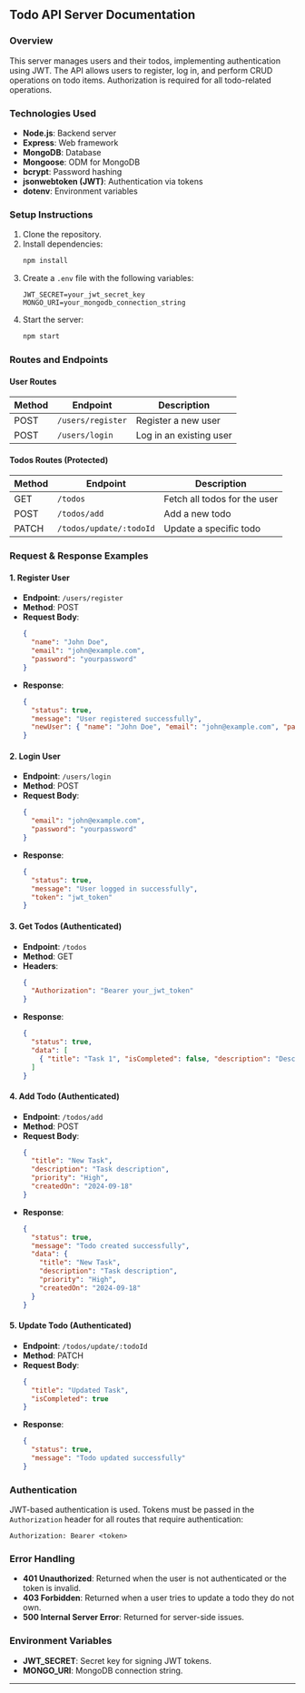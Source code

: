 ## Todo API Server Documentation

### Overview
This server manages users and their todos, implementing authentication using JWT. The API allows users to register, log in, and perform CRUD operations on todo items. Authorization is required for all todo-related operations.

### Technologies Used
- **Node.js**: Backend server
- **Express**: Web framework
- **MongoDB**: Database
- **Mongoose**: ODM for MongoDB
- **bcrypt**: Password hashing
- **jsonwebtoken (JWT)**: Authentication via tokens
- **dotenv**: Environment variables

### Setup Instructions
1. Clone the repository.
2. Install dependencies:
   ```bash
   npm install
   ```
3. Create a `.env` file with the following variables:
   ```
   JWT_SECRET=your_jwt_secret_key
   MONGO_URI=your_mongodb_connection_string
   ```
4. Start the server:
   ```bash
   npm start
   ```

### Routes and Endpoints

#### User Routes

| Method | Endpoint          | Description              |
|--------|-------------------|--------------------------|
| POST   | `/users/register`  | Register a new user      |
| POST   | `/users/login`     | Log in an existing user  |

#### Todos Routes (Protected)

| Method  | Endpoint                       | Description                   |
|---------|---------------------------------|-------------------------------|
| GET     | `/todos`                        | Fetch all todos for the user  |
| POST    | `/todos/add`                    | Add a new todo                |
| PATCH   | `/todos/update/:todoId`         | Update a specific todo        |

### Request & Response Examples

#### 1. **Register User**
- **Endpoint**: `/users/register`
- **Method**: POST
- **Request Body**:
  ```json
  {
    "name": "John Doe",
    "email": "john@example.com",
    "password": "yourpassword"
  }
  ```
- **Response**:
  ```json
  {
    "status": true,
    "message": "User registered successfully",
    "newUser": { "name": "John Doe", "email": "john@example.com", "password": "hashed_password" }
  }
  ```

#### 2. **Login User**
- **Endpoint**: `/users/login`
- **Method**: POST
- **Request Body**:
  ```json
  {
    "email": "john@example.com",
    "password": "yourpassword"
  }
  ```
- **Response**:
  ```json
  {
    "status": true,
    "message": "User logged in successfully",
    "token": "jwt_token"
  }
  ```

#### 3. **Get Todos (Authenticated)**
- **Endpoint**: `/todos`
- **Method**: GET
- **Headers**: 
  ```json
  {
    "Authorization": "Bearer your_jwt_token"
  }
  ```
- **Response**:
  ```json
  {
    "status": true,
    "data": [
      { "title": "Task 1", "isCompleted": false, "description": "Description 1" }
    ]
  }
  ```

#### 4. **Add Todo (Authenticated)**
- **Endpoint**: `/todos/add`
- **Method**: POST
- **Request Body**:
  ```json
  {
    "title": "New Task",
    "description": "Task description",
    "priority": "High",
    "createdOn": "2024-09-18"
  }
  ```
- **Response**:
  ```json
  {
    "status": true,
    "message": "Todo created successfully",
    "data": {
      "title": "New Task",
      "description": "Task description",
      "priority": "High",
      "createdOn": "2024-09-18"
    }
  }
  ```

#### 5. **Update Todo (Authenticated)**
- **Endpoint**: `/todos/update/:todoId`
- **Method**: PATCH
- **Request Body**:
  ```json
  {
    "title": "Updated Task",
    "isCompleted": true
  }
  ```
- **Response**:
  ```json
  {
    "status": true,
    "message": "Todo updated successfully"
  }
  ```

### Authentication
JWT-based authentication is used. Tokens must be passed in the `Authorization` header for all routes that require authentication:
```
Authorization: Bearer <token>
```

### Error Handling
- **401 Unauthorized**: Returned when the user is not authenticated or the token is invalid.
- **403 Forbidden**: Returned when a user tries to update a todo they do not own.
- **500 Internal Server Error**: Returned for server-side issues.

### Environment Variables
- **JWT_SECRET**: Secret key for signing JWT tokens.
- **MONGO_URI**: MongoDB connection string.

---
